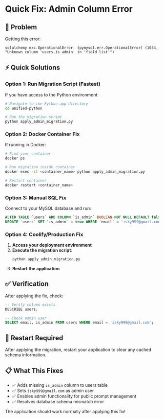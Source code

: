 # Quick Fix: Admin Column Error

## 🚨 Problem
Getting this error:
```
sqlalchemy.exc.OperationalError: (pymysql.err.OperationalError) (1054, "Unknown column 'users.is_admin' in 'field list'")
```

## ⚡ Quick Solutions

### Option 1: Run Migration Script (Fastest)

If you have access to the Python environment:

```bash
# Navigate to the Python app directory
cd unified-python

# Run the migration script
python apply_admin_migration.py
```

### Option 2: Docker Container Fix

If running in Docker:

```bash
# Find your container
docker ps

# Run migration inside container
docker exec -it <container_name> python apply_admin_migration.py

# Restart container
docker restart <container_name>
```

### Option 3: Manual SQL Fix

Connect to your MySQL database and run:

```sql
ALTER TABLE `users` ADD COLUMN `is_admin` BOOLEAN NOT NULL DEFAULT false;
UPDATE `users` SET `is_admin` = true WHERE `email` = 'isky999@gmail.com';
```

### Option 4: Coolify/Production Fix

1. **Access your deployment environment**
2. **Execute the migration script**:
   ```bash
   python apply_admin_migration.py
   ```
3. **Restart the application**

## ✅ Verification

After applying the fix, check:

```sql
-- Verify column exists
DESCRIBE users;

-- Check admin user
SELECT email, is_admin FROM users WHERE email = 'isky999@gmail.com';
```

## 🔄 Restart Required

After applying the migration, restart your application to clear any cached schema information.

## 📋 What This Fixes

- ✅ Adds missing `is_admin` column to users table
- ✅ Sets `isky999@gmail.com` as admin user
- ✅ Enables admin functionality for public prompt management
- ✅ Resolves database schema mismatch error

The application should work normally after applying this fix!

